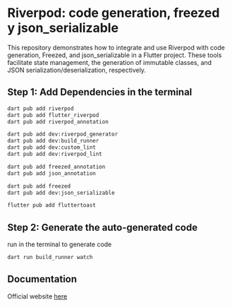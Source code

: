 # Riverpod: code generation, freezed y json_serializable 

This repository demonstrates how to integrate and use Riverpod with code generation, Freezed, and json_serializable in a Flutter project. These tools facilitate state management, the generation of immutable classes, and JSON serialization/deserialization, respectively.

## Step 1: Add Dependencies in the terminal
```bash
dart pub add riverpod
dart pub add flutter_riverpod
dart pub add riverpod_annotation

dart pub add dev:riverpod_generator
dart pub add dev:build_runner
dart pub add dev:custom_lint
dart pub add dev:riverpod_lint

dart pub add freezed_annotation
dart pub add json_annotation

dart pub add freezed
dart pub add dev:json_serializable

flutter pub add fluttertoast
```
## Step 2: Generate the auto-generated code

run in the terminal to generate code
```bash
dart run build_runner watch
```

## Documentation

Official website [here](https://riverpod.dev/es/docs/concepts/about_code_generation)